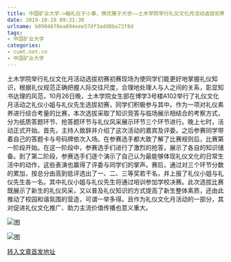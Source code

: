 ```yaml
---
title: 中国矿业大学->融礼仪于小事，携优雅于大世——土木学院举行礼仪文化月活动选拔初赛 | cumt.net.cn
date: 2019-10-28 09:31:30
urlname: b09048f8ea894eee57df3add8ba72f8d
tags: 
- 中国矿业大学
categories:
- cumt.net.cn
- 中国矿业大学
---
```

土木学院举行礼仪文化月活动选拔初赛初赛现场为使同学们能更好地掌握礼仪知识，根据礼仪规范正确把握人际交往尺度，合理地处理人与人之间的关系，彰显知书达理的风范，10月26日晚，土木学院女生部在博学3号楼A102举行了礼仪文化月活动之礼仪小姐与礼仪先生选拔初赛，同学们积极参与其中。作为一项对礼仪素养进行综合考量的比赛，本次选拔采取了知识竞答与临场展示相结合的考察方式，分为纸质答题环节、抢答题环节与礼仪风采展示环节三个环节进行。晚上七时，活动正式开始。首先，主持人致辞并介绍了这次活动的嘉宾及评委。之后参赛同学带着自己的答题卡与号码牌依次入场。在参赛选手都大致了解了比赛规则后，比赛第一阶段开始。在这一阶段中，参赛选手们进行了激烈的抢答，展示了各自的知识储备。到了第二阶段，参赛选手们逐个演示了自己认为最能够体现礼仪文化的日常生活中的动作，这些表演也赢得了评委与同学们的掌声。赛后，通过对三个环节分数的累加，按总分由高到低评选出了一、二、三等奖若干名，并上报了礼仪小姐与礼仪先生各一名。其中礼仪小姐与礼仪先生将通过培训参加学校决赛。此次选拔比赛既展示了新生的礼仪风采，又以普及礼仪知识的方式提高了新生整体素质，还由此推动了校园和谐氛围的营造，可谓一举多得。且作为礼仪文化月活动的一部分，其对促进礼仪文化推广、助力主流价值传播也意义重大。

![图](http://xwzx.cumt.edu.cn/_upload/article/images/80/d5/3e9b69404fe0aee51411fe109fd1/c4a865cf-4281-4621-b496-b8b9c52db162.jpg)

![图](http://xwzx.cumt.edu.cn/_upload/article/images/80/d5/3e9b69404fe0aee51411fe109fd1/61643fd4-4698-4f00-84d5-010bcc76e893.jpg)

[转入文章首发地址](http://xwzx.cumt.edu.cn/58/ad/c523a546989/page.htm)